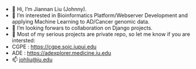 - 👋 Hi, I’m Jiannan Liu (Johnny).
- 👀 I’m interested in Bioinformatics Platform/Webserver Development and applying Machine Learning to AD/Cancer genomic data.
- 💞️ I’m looking forwars to collaboration on Django projects.
- 👀 Most of my serious projects are private repo, so let me know if you are intersted:
- CGPE : https://cgpe.soic.iupui.edu
- ADE : https://adexplorer.medicine.iu.edu
- 📫 johliu@iu.edu

<!---
johnnyliu1992/johnnyliu1992 is a ✨ special ✨ repository because its `README.md` (this file) appears on your GitHub profile.
You can click the Preview link to take a look at your changes.
--->
